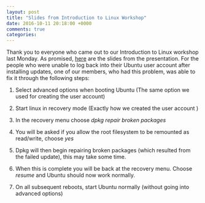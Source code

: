 ```yaml
---
layout: post
title: "Slides from Introduction to Linux Workshop"
date: 2016-10-11 20:18:00 +0000
comments: true
categories: 
---
```


Thank you to everyone who came out to our Introduction to Linux workshop last Monday. As promised, [here](/2016_intro_linux_workshop/presentation.html)
are the slides from the presentation. For the people who were unable to log back into their Ubuntu user account after installing updates, one of our
members, who had this problem, was able to fix it through the following steps:

1. Select advanced options when booting Ubuntu \(The same option we used for creating the user account\)

2. Start linux in recovery mode \(Exactly how we created the user account \)

3. In the recovery menu choose *dpkg repair broken packages*

4. You will be asked if you allow the root filesystem to be remounted as read/write, choose *yes*

5. Dpkg will then begin repairing broken packages \(which resulted from the failed update\), this may take some time.

6. When this is complete you will be back at the recovery menu. Choose *resume* and Ubuntu should now work normally.

7. On all subsequent reboots, start Ubuntu normally \(without going into advanced options\)






